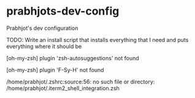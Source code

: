 # prabhjots-dev-config
Prabhjot's dev configuration 

TODO: Write an install script that installs everything that I need and puts everything where it should be


[oh-my-zsh] plugin 'zsh-autosuggestions' not found

[oh-my-zsh] plugin 'F-Sy-H' not found

/home/prabhjot/.zshrc:source:56: no such file or directory: /home/prabhjot/.iterm2_shell_integration.zsh
